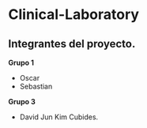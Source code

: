 # Clinical-Laboratory

## Integrantes del proyecto.

**Grupo 1**  
+ Oscar  
+ Sebastian  

**Grupo 3**  
+ David Jun Kim Cubides.  
